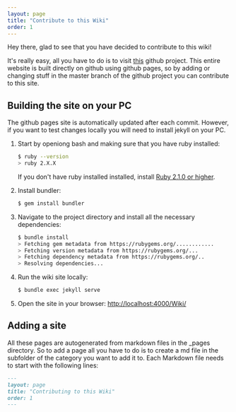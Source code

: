 ```yaml
---
layout: page
title: "Contribute to this Wiki"
order: 1
---
```


Hey there, glad to see that you have decided to contribute to this wiki! 

It's really easy, all you have to do is to visit [this](https://github.com/CottonMC/Wiki) github project. This entire website is built directly on github using github pages, so by adding or changing stuff in the master branch of the github project you can contribute to this site.

## Building the site on your PC
The github pages site is automatically updated after each commit. However, if you want to test changes locally you will need to install jekyll on your PC.

1.  Start by openiong bash and making sure that you have ruby installed:
    ```bash
    $ ruby --version
    > ruby 2.X.X
    ```
    If you don't have ruby installed installed, install [Ruby 2.1.0 or higher](https://www.ruby-lang.org/en/downloads/).

2.  Install bundler:
    ```bash
    $ gem install bundler
    ```

3.  Navigate to the project directory and install all the necessary dependencies:
    ```bash
    $ bundle install
    > Fetching gem metadata from https://rubygems.org/............
    > Fetching version metadata from https://rubygems.org/...
    > Fetching dependency metadata from https://rubygems.org/..
    > Resolving dependencies...
    ```

4.  Run the wiki site locally:
    ```bash
    $ bundle exec jekyll serve
    ```

5. Open the site in your browser: [http://localhost:4000/Wiki/](http://localhost:4000/Wiki/)

## Adding a site
All these pages are autogenerated from markdown files in the _pages directory. So to add a page all you have to do is to create a md file in the subfolder of the category you want to add it to.
Each Markdown file needs to start with the following lines:


```markdown
---
layout: page
title: "Contributing to this Wiki"
order: 1
---
```